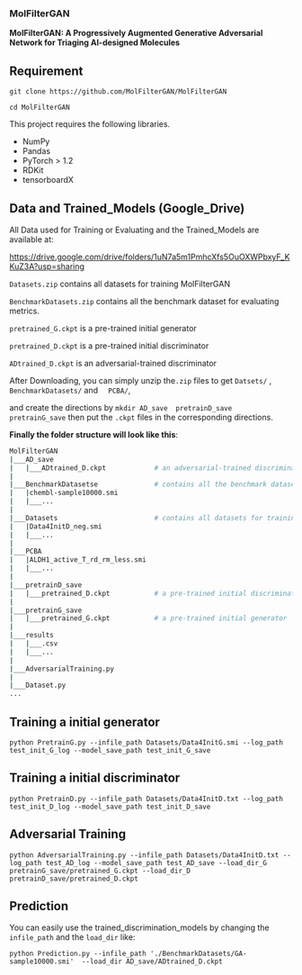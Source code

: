 ### MolFilterGAN



**MolFilterGAN: A Progressively Augmented Generative Adversarial Network for Triaging AI-designed Molecules**

## Requirement
```git clone https://github.com/MolFilterGAN/MolFilterGAN``` 

```cd MolFilterGAN``` 

This project requires the following libraries.

- NumPy
- Pandas
- PyTorch > 1.2
- RDKit
- tensorboardX
## Data and Trained_Models (Google_Drive)

All Data used for Training or Evaluating and the Trained_Models are available at:

https://drive.google.com/drive/folders/1uN7a5m1PmhcXfs5OuOXWPbxyF_KKuZ3A?usp=sharing

`Datasets.zip` contains all datasets for training  MolFilterGAN

`BenchmarkDatasets.zip` contains all the benchmark dataset for evaluating metrics.

`pretrained_G.ckpt` is a pre-trained initial generator

`pretrained_D.ckpt` is a pre-trained initial discriminator

`ADtrained_D.ckpt` is an adversarial-trained discriminator

After Downloading, you can simply unzip the```.zip``` files to get ```Datsets/``` ,  ``` BenchmarkDatasets/``` and  ```  PCBA/```,

and create the directions by ```mkdir AD_save  pretrainD_save  pretrainG_save``` then put the ```.ckpt``` files in the corresponding directions.

**Finally the folder structure will look like this**: 

```bash
MolFilterGAN
|___AD_save 
|   |___ADtrained_D.ckpt 			# an adversarial-trained discriminator
| 
|___BenchmarkDatasetse 				# contains all the benchmark dataset for evaluating metrics.
|   |chembl-sample10000.smi
|   |___...
| 		
|___Datasets						# contains all datasets for training  MolFilterGAN
|   |Data4InitD_neg.smi
|   |___...
| 
|___PCBA
|   |ALDH1_active_T_rd_rm_less.smi
|   |___...
| 
|___pretrainD_save
|   |___pretrained_D.ckpt			# a pre-trained initial discriminator
|
|___pretrainG_save
|   |___pretrained_G.ckpt			# a pre-trained initial generator
| 
|___results							
|   |___.csv
|   |___...
| 
|___AdversarialTraining.py
| 
|___Dataset.py
...
```

## Training a initial generator

`python PretrainG.py --infile_path Datasets/Data4InitG.smi --log_path test_init_G_log --model_save_path test_init_G_save`

## Training a initial discriminator

`python PretrainD.py --infile_path Datasets/Data4InitD.txt --log_path test_init_D_log --model_save_path test_init_D_save`

## Adversarial Training

`python AdversarialTraining.py --infile_path Datasets/Data4InitD.txt --log_path test_AD_log --model_save_path test_AD_save --load_dir_G pretrainG_save/pretrained_G.ckpt --load_dir_D pretrainD_save/pretrained_D.ckpt`

## Prediction 

You can easily use the trained_discrimination_models by changing the ```infile_path``` and the ```load_dir``` like: 

`python Prediction.py --infile_path './BenchmarkDatasets/GA-sample10000.smi'  --load_dir AD_save/ADtrained_D.ckpt`
